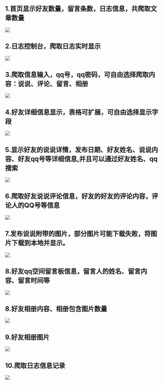 ## 1.首页显示好友数量，留言条数，日志信息，共爬取文章数量
![](src/views/image/Dingtalk_20220207135454.jpg)

## 2.日志控制台，爬取日志实时显示
![](src/views/image/Dingtalk_20220207135846.jpg)

## 3.爬取信息输入，qq号，qq密码，可自由选择爬取内容：说说、评论、留言、相册
![](src/views/image/Dingtalk_20220207140131.jpg)

## 4.好友详细信息显示，表格可扩展，可自由选择显示字段
![](src/views/image/Dingtalk_20220207140320.jpg)

## 5.显示好友的说说详情，发布日期、好友姓名、说说内容、好友qq号等详细信息,并且可以通过好友姓名、qq搜索
![](src/views/image/Dingtalk_20220207140556.jpg)

## 6.爬取好友说说评论信息，好友的好友的评论内容，评论人的QQ号等信息
![](src/views/image/Dingtalk_20220207140818.jpg)

## 7.发布说说附带的图片，部分图片可能下载失败，将图片下载到本地并显示。
![](src/views/image/Dingtalk_20220207141059.jpg)

## 8.好友qq空间留言板信息，留言人的姓名、留言内容、留言时间等
![](src/views/image/Dingtalk_20220207141416.jpg)

## 8.好友相册内容、相册包含图片数量
![](src/views/image/Dingtalk_20220207141601.jpg)

## 9.好友相册图片
![](src/views/image/Dingtalk_20220207141829.jpg)

## 10.爬取日志信息记录
![](src/views/image/Dingtalk_20220207141921.jpg)